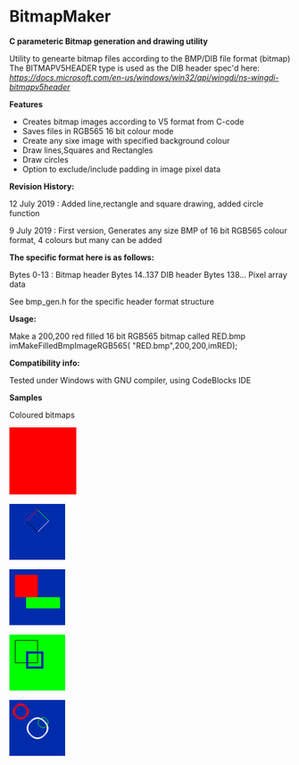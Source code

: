 # BitmapMaker

**C parameteric Bitmap generation and drawing utility**

Utility to genearte bitmap files according to the BMP/DIB file format (bitmap)
The BITMAPV5HEADER type is used as the DIB header spec'd here:
*https://docs.microsoft.com/en-us/windows/win32/api/wingdi/ns-wingdi-bitmapv5header*

**Features**

* Creates bitmap images according to V5 format from C-code
* Saves files in RGB565 16 bit colour mode
* Create any sixe image with specified background colour
* Draw lines,Squares and Rectangles
* Draw circles
* Option to exclude/include padding in image pixel data

**Revision History:**

12 July 2019 : Added line,rectangle and square drawing, added circle function

9 July 2019 : First version, Generates any size BMP of 16 bit RGB565 colour format, 4 colours but many can be added

**The specific format here is as follows:**

Bytes 0-13 : Bitmap header
Bytes 14..137   DIB header
Bytes 138...  Pixel array data

See bmp_gen.h for the specific header format structure

**Usage:**

Make a 200,200 red filled 16 bit RGB565 bitmap called RED.bmp
imMakeFilledBmpImageRGB565( "RED.bmp",200,200,imRED);

**Compatibility info:**

Tested under Windows with GNU compiler, using CodeBlocks IDE

**Samples**

Coloured bitmaps

![Red](https://github.com/TrevorHeyl/BitmapMaker/blob/master/RED.bmp)

![Lines](https://github.com/TrevorHeyl/BitmapMaker/blob/master/DIAMOND.bmp)

![Boxes](https://github.com/TrevorHeyl/BitmapMaker/blob/master/BOXES.bmp)

![Squares](https://github.com/TrevorHeyl/BitmapMaker/blob/master/SQUARES.bmp)

![Circles](https://github.com/TrevorHeyl/BitmapMaker/blob/master/CIRCLES.bmp)



